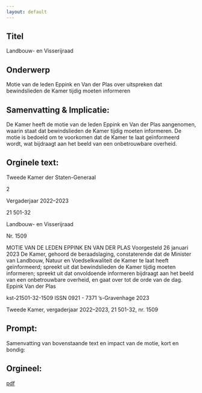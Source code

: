 ```yaml
---
layout: default
---
```

## Titel
Landbouw- en Visserijraad
## Onderwerp
Motie van de leden Eppink en Van der Plas over uitspreken dat bewindslieden de Kamer tijdig moeten informeren
## Samenvatting & Implicatie:

De Kamer heeft de motie van de leden Eppink en Van der Plas aangenomen, waarin staat dat bewindslieden de Kamer tijdig moeten informeren. De motie is bedoeld om te voorkomen dat de Kamer te laat geïnformeerd wordt, wat bijdraagt aan het beeld van een onbetrouwbare overheid.
## Orginele text:


Tweede Kamer der Staten-Generaal

2

Vergaderjaar 2022–2023

21 501-32

Landbouw- en Visserijraad

Nr. 1509

MOTIE VAN DE LEDEN EPPINK EN VAN DER PLAS
Voorgesteld 26 januari 2023
De Kamer,
gehoord de beraadslaging,
constaterende dat de Minister van Landbouw, Natuur en Voedselkwaliteit
de Kamer te laat heeft geïnformeerd;
spreekt uit dat bewindslieden de Kamer tijdig moeten informeren;
spreekt uit dat onvoldoende informeren bijdraagt aan het beeld van een
onbetrouwbare overheid,
en gaat over tot de orde van de dag.
Eppink
Van der Plas

kst-21501-32-1509
ISSN 0921 - 7371
’s-Gravenhage 2023

Tweede Kamer, vergaderjaar 2022–2023, 21 501-32, nr. 1509


## Prompt:
Samenvatting van bovenstaande text en impact van de motie, kort en bondig:

## Orgineel:
[pdf](https://gegevensmagazijn.tweedekamer.nl/OData/v4/2.0/Document(b748bf8f-98d5-4a8c-8015-d5969abac0f9)/resource)
